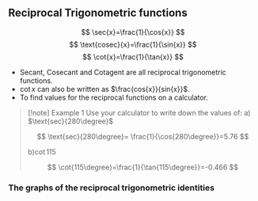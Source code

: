 ## Reciprocal Trigonometric functions

$$
\sec{x}=\frac{1}{\cos{x}}
$$ $$
\text{cosec}{x}=\frac{1}{\sin{x}}
$$ $$
\cot{x}=\frac{1}{\tan{x}}
$$ 
- Secant, Cosecant and Cotagent are all reciprocal trigonometric functions.
- $\cot{x}$ can also be written as $\frac{cos{x}}{sin{x}}$.
- To find values for the reciprocal functions on a calculator.

>[!note] Example 1
>Use your calculator to write down the values of:
>a) $\text{sec}{280\degree}$
>
>$$
>\text{sec}{280\degree}= \frac{1}{\cos{280\degree}}=5.76
>$$
>
>b)$\cot{115}$
>
>$$
>\cot{115\degree}=\frac{1}{\tan{115\degree}}=-0.466
>$$

### The graphs of the reciprocal trigonometric identities
